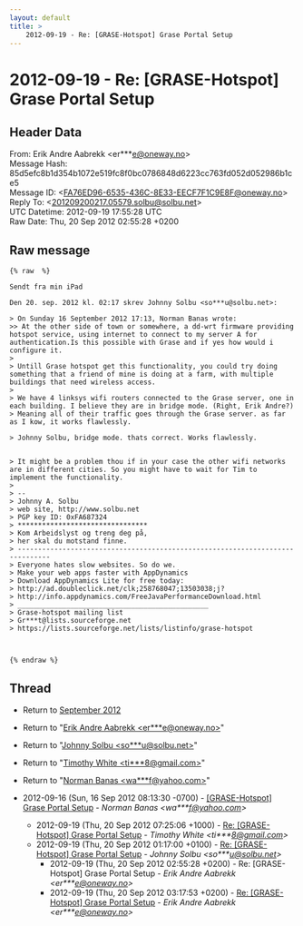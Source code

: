 ```yaml
---
layout: default
title: >
    2012-09-19 - Re: [GRASE-Hotspot] Grase Portal Setup
---
```


# 2012-09-19 - Re: [GRASE-Hotspot] Grase Portal Setup

## Header Data

From: Erik Andre Aabrekk \<er***e@oneway.no\><br>
Message Hash: 85d5efc8b1d354b1072e519fc8f0bc0786848d6223cc763fd052d052986b1ce5<br>
Message ID: \<FA76ED96-6535-436C-8E33-EECF7F1C9E8F@oneway.no\><br>
Reply To: \<201209200217.05579.solbu@solbu.net\><br>
UTC Datetime: 2012-09-19 17:55:28 UTC<br>
Raw Date: Thu, 20 Sep 2012 02:55:28 +0200<br>

## Raw message

```
{% raw  %}

Sendt fra min iPad

Den 20. sep. 2012 kl. 02:17 skrev Johnny Solbu <so***u@solbu.net>:

> On Sunday 16 September 2012 17:13, Norman Banas wrote:
>> At the other side of town or somewhere, a dd-wrt firmware providing hotspot service, using internet to connect to my server A for authentication.Is this possible with Grase and if yes how would i configure it.
> 
> Untill Grase hotspot get this functionality, you could try doing something that a friend of mine is doing at a farm, with multiple buildings that need wireless access.
> 
> We have 4 linksys wifi routers connected to the Grase server, one in each building. I believe they are in bridge mode. (Right, Erik Andre?)
> Meaning all of their traffic goes through the Grase server. as far as I kow, it works flawlessly.

> Johnny Solbu, bridge mode. thats correct. Works flawlessly.


> It might be a problem thou if in your case the other wifi networks are in different cities. So you might have to wait for Tim to implement the functionality.
> 
> -- 
> Johnny A. Solbu
> web site, http://www.solbu.net
> PGP key ID: 0xFA687324
> ********************************
> Kom Arbeidslyst og treng deg på,
> her skal du motstand finne.
> ------------------------------------------------------------------------------
> Everyone hates slow websites. So do we.
> Make your web apps faster with AppDynamics
> Download AppDynamics Lite for free today:
> http://ad.doubleclick.net/clk;258768047;13503038;j?
> http://info.appdynamics.com/FreeJavaPerformanceDownload.html
> _______________________________________________
> Grase-hotspot mailing list
> Gr***t@lists.sourceforge.net
> https://lists.sourceforge.net/lists/listinfo/grase-hotspot



{% endraw %}
```

## Thread

+ Return to [September 2012](/archive/2012/09)

+ Return to "[Erik Andre Aabrekk <er***e<span>@</span>oneway.no>](/authors/er___e_at_oneway_no)"
+ Return to "[Johnny Solbu <so***u<span>@</span>solbu.net>](/authors/so___u_at_solbu_net)"
+ Return to "[Timothy White <ti***8<span>@</span>gmail.com>](/authors/ti___8_at_gmail_com)"
+ Return to "[Norman Banas <wa***f<span>@</span>yahoo.com>](/authors/wa___f_at_yahoo_com)"

+ 2012-09-16 (Sun, 16 Sep 2012 08:13:30 -0700) - [[GRASE-Hotspot] Grase Portal Setup](/archive/2012/09/b5bc133e18e0986d4c2abb2f4fce8e83cb5c5eb78c3bbe47a29df676b3edb5c5) - _Norman Banas \<wa***f@yahoo.com\>_
  + 2012-09-19 (Thu, 20 Sep 2012 07:25:06 +1000) - [Re: [GRASE-Hotspot] Grase Portal Setup](/archive/2012/09/56386ddc9a428cd48d383e7c2e48d235a0e464de812f9b20d732da4c6fefe8f2) - _Timothy White \<ti***8@gmail.com\>_
  + 2012-09-19 (Thu, 20 Sep 2012 01:17:00 +0100) - [Re: [GRASE-Hotspot] Grase Portal Setup](/archive/2012/09/7a13f79dc891d70e6441d294582d53719f3d6737ab76ed79c1e8f029726e8bac) - _Johnny Solbu \<so***u@solbu.net\>_
    + 2012-09-19 (Thu, 20 Sep 2012 02:55:28 +0200) - Re: [GRASE-Hotspot] Grase Portal Setup - _Erik Andre Aabrekk \<er***e@oneway.no\>_
    + 2012-09-19 (Thu, 20 Sep 2012 03:17:53 +0200) - [Re: [GRASE-Hotspot] Grase Portal Setup](/archive/2012/09/a31d22a4d93fbb5464f1345879e4e542c62613a68591ced97998c3c4e70d1c03) - _Erik Andre Aabrekk \<er***e@oneway.no\>_

